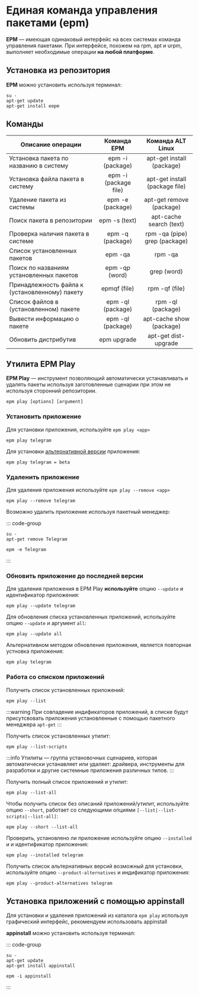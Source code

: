 # Единая команда управления пакетами (epm)
**EPM** — имеющая одинаковый интерфейс на всех системах команда управления пакетами. При интерфейсе, похожем на rpm, apt и urpm, выполняет необходимые операции **на любой платформе**.

## Установка из репозитория
**EPM** можно установить используя терминал:

```shell
su -
apt-get update
apt-get install eepm
```

## Команды

| Описание операции |      Команда EPM      |  Команда ALT Linux |
| ----------------- | :-------------------: | :-----------------: |
| Установка пакета по названию в систему      | epm -i (package) | apt-get install (package) |
| Установка файла пакета в систему      |   epm -i (package file)	    |   apt-get install (package file) |
| Удаление пакета из системы |   epm -e (package)    |    apt-get remove (package) |
| Поиск пакета в репозитории |   epm -s (text)    |    apt-cache search (text) |
| Проверка наличия пакета в системе |   epm -q (package)    |    rpm -qa (pipe) grep (package) |
| Список установленных пакетов |   epm -qa    |    rpm -qa |
| Поиск по названиям установленных пакетов |   epm -qp (word)    |    grep (word) |
| Принадлежность файла к (установленному) пакету |   epmqf (file)   |  rpm -qf (file) |
| Список файлов в (установленном) пакете |  epm -ql (package)   |  rpm -ql (package) |
| Вывести информацию о пакете |  epm -ql (package)   |  apt-cache show (package) |
| Обновить дистрибутив |  epm upgrade   |  apt-get dist-upgrade |

## Утилита EPM Play

**EPM Play** — инструмент позволяющий  автоматически устанавливать и удалять пакеты используя заготовленные сценарии при этом не используя сторонний репозитории.

``` 
epm play [options] [argument]
```

### Установить приложение

Для установки приложения, используйте `epm play <app>`

```shell
epm play telegram
```

Для установки [альтернативной версии](#работа-со-списком-приложений) приложения:

```shell
epm play telegram = beta
```

### Удаленить приложение

Для удаления приложения используйте `epm play --remove <app>`

```shell
epm play --remove telegram
```

Возможно удалить приложение используя пакетный менеджер: 

::: code-group

```shell[apt-get]
su -
apt-get remove Telegram
```
```shell[epm]
epm -e Telegram
```
:::

### Обновить приложение до последней версии

Для удаления приложения в EPM Play **используйте** опцию `--update` и идентификатор приложения:

```shell
epm play --update telegram
```

Для обновления списка установленных приложений, используйте опцию `--update` и аргумент `all`:

```shell
epm play --update all
```

Альтернативном методом обновления приложения, является повторная устновка приложения:

```shell
epm play telegram
```

### Работа со списком приложений

Получить список установленных приложений:

```shell
epm play --list
```

:::warning
При совпадение индификаторов приложений, в списке будут присутсвовать приложения установленные с помощью пакетного менеджера `apt-get` 
:::

Получить список установленных утилит:

```shell
epm play --list-scripts
```

:::info
Утилиты — группа установочных сценариев, которая автоматически устанавляет или удаляет: драйвера, инструменты для разработки и другие системные приложения различных типов.
:::

Получить полный список приложений и утилит:

```shell
epm play --list-all
```

Чтобы получить список без описаний приложений/утилит, используйте опцию `--short`, работает со следующими опциями `[--list|--list-scripts|--list-all]`:

```shell
epm play --short --list-all
```

Проверить, установлено ли приложение используйте опцию `--installed` и и идентификатор приложения:

```shell
epm play --installed telegram
```

Получить список альтернативных версий возможный для установки, используйте опцию `--product-alternatives` и индификатор приложения:

```shell
epm play --product-alternatives telegram
```

## Установка приложений с помощью appinstall

Для установки и удаления приложений из каталога `epm play` используя графический интерфейс, рекомендуем использовать appinstall

**appinstall** можно установить используя терминал:

::: code-group

```shell[apt-get]
su -
apt-get update
apt-get install appinstall
```
```shell[epm]
epm -i appinstall
```
:::